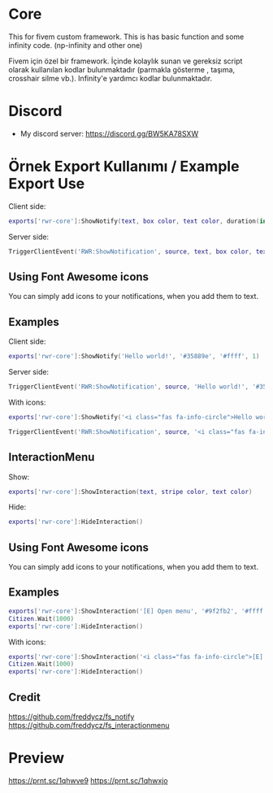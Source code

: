 # Core
This for fivem custom framework.
This is has basic function and some infinity code. (np-infinity and other one)

Fivem için özel bir framework.
İçinde kolaylık sunan ve gereksiz script olarak kullanılan kodlar bulunmaktadır (parmakla gösterme , taşıma, crosshair silme vb.). Infinity'e yardımcı kodlar bulunmaktadır.

# Discord
+ My discord server: https://discord.gg/BW5KA78SXW

# Örnek Export Kullanımı / Example Export Use

Client side:

```lua
exports['rwr-core']:ShowNotify(text, box color, text color, duration(in seconds))
```

Server side:

```lua
TriggerClientEvent('RWR:ShowNotification', source, text, box color, text color, duration)
```

## Using Font Awesome icons

You can simply add icons to your notifications, when you add them to text.

## Examples

Client side:

```lua
exports['rwr-core']:ShowNotify('Hello world!', '#35889e', '#ffff', 1)
```

Server side:

```lua
TriggerClientEvent('RWR:ShowNotification', source, 'Hello world!', '#35889e', '#ffff', 1)
```

With icons:

```lua
exports['rwr-core']:ShowNotify('<i class="fas fa-info-circle">Hello world!</i>', '#35889e', '#ffff', 1)
```

```lua
TriggerClientEvent('RWR:ShowNotification', source, '<i class="fas fa-info-circle">Hello world!</i>', '#35889e', '#ffff', 1)
```
## InteractionMenu
Show:

```lua
exports['rwr-core']:ShowInteraction(text, stripe color, text color)
```

Hide:

```lua
exports['rwr-core']:HideInteraction()
```

## Using Font Awesome icons

You can simply add icons to your notifications, when you add them to text.

## Examples

```lua
exports['rwr-core']:ShowInteraction('[E] Open menu', '#9f2fb2', '#ffff')
Citizen.Wait(1000)
exports['rwr-core']:HideInteraction()
```

With icons:

```lua
exports['rwr-core']:ShowInteraction('<i class="fas fa-info-circle">[E] Open menu</i>', '#9f2fb2', '#ffff')
Citizen.Wait(1000)
exports['rwr-core']:HideInteraction()
```

## Credit

https://github.com/freddycz/fs_notify
https://github.com/freddycz/fs_interactionmenu

# Preview
https://prnt.sc/1qhwve9
https://prnt.sc/1qhwxjo
